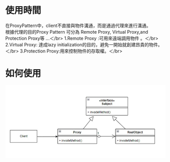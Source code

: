 # 使用時間
在ProxyPattern中，client不直接與物件溝通，而是通過代理來進行溝通。</br>
根據代理的目的Proxy Pattern 可分為 Remote Proxy, Virtual Proxy,and Protection Proxy等 ...＜/br>
1.Remote Proxy :可用來遠端調用物件 。＜/br>
2.Virtual Proxy: 達成lazy initialization的目的，避免一開始就創建昂貴的物件。＜/br>
3.Protection Proxy:用來控制物件的存取權。＜/br>

# 如何使用
![ProxyPattern](ProxyPattern.jpg)